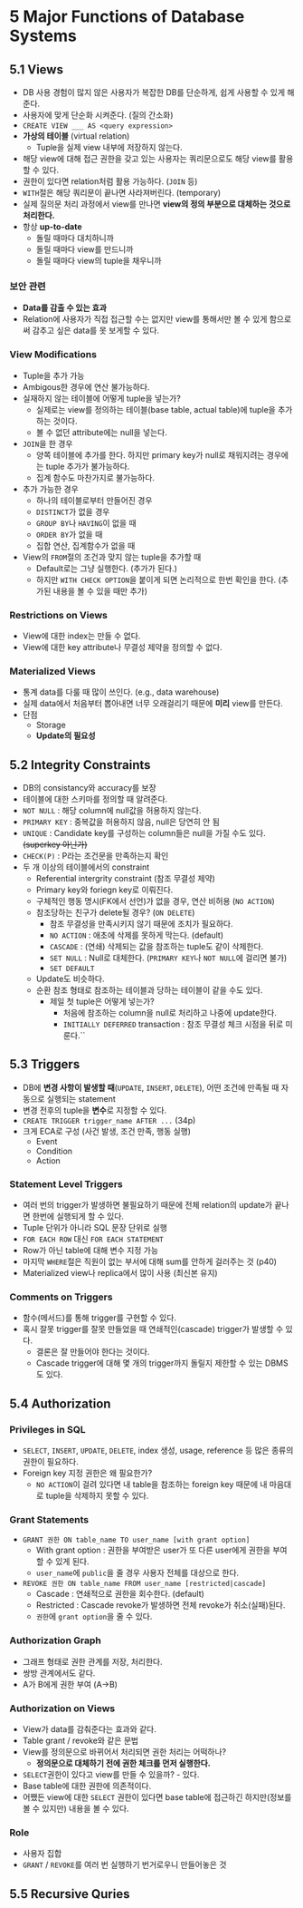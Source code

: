 # 5 Major Functions of Database Systems

## 5.1 Views

- DB 사용 경험이 많지 않은 사용자가 복잡한 DB를 단순하게, 쉽게 사용할 수 있게 해준다.
- 사용자에 맞게 단순화 시켜준다. (질의 간소화)
- `CREATE VIEW ___ AS <query expression>`
- **가상의 테이블** (virtual relation)
  - Tuple을 실제 view 내부에 저장하지 않는다.
- 해당 view에 대해 접근 권한을 갖고 있는 사용자는 쿼리문으로도 해당 view를 활용할 수 있다.
- 권한이 있다면 relation처럼 활용 가능하다. (`JOIN` 등)
- `WITH`절은 해당 쿼리문이 끝나면 사라져버린다. (temporary)
- 실제 질의문 처리 과정에서 view를 만나면 **view의 정의 부분으로 대체하는 것으로 처리한다.**
- 항상 **up-to-date**
  - 돌릴 때마다 대치하니까
  - 돌릴 때마다 view를 만드니까
  - 돌릴 때마다 view의 tuple을 채우니까

### 보안 관련

- **Data를 감출 수 있는 효과**
- Relation에 사용자가 직접 접근할 수는 없지만 view를 통해서만 볼 수 있게 함으로써 감추고 싶은 data를 못 보게할 수 있다.

### View Modifications

- Tuple을 추가 가능
- Ambigous한 경우에 연산 불가능하다.
- 실재하지 않는 테이블에 어떻게 tuple을 넣는가?
  - 실제로는 view를 정의하는 테이블(base table, actual table)에 tuple을 추가하는 것이다.
  - 볼 수 없던 attribute에는 null을 넣는다.
- `JOIN`을 한 경우
  - 양쪽 테이블에 추가를 한다. 하지만 primary key가 null로 채워지려는 경우에는 tuple 추가가 불가능하다.
  - 집계 함수도 마찬가지로 불가능하다.
- 추가 가능한 경우
  - 하나의 테이블로부터 만들어진 경우
  - `DISTINCT`가 없을 경우
  - `GROUP BY`나 `HAVING`이 없을 때
  - `ORDER BY`가 없을 때
  - 집합 연산, 집계함수가 없을 때
- View의 `FROM`절의 조건과 맞지 않는 tuple을 추가할 때
  - Default로는 그냥 실행한다. (추가가 된다.)
  - 하지만 `WITH CHECK OPTION`을 붙이게 되면 논리적으로 한번 확인을 한다. (추가된 내용을 볼 수 있을 때만 추가)

### Restrictions on Views

- View에 대한 index는 만들 수 없다.
- View에 대한 key attribute나 무결성 제약을 정의할 수 없다.

### Materialized Views

- 통계 data를 다룰 때 많이 쓰인다. (e.g., data warehouse)
- 실제 data에서 처음부터 뽑아내면 너무 오래걸리기 때문에 **미리** view를 만든다.
- 단점
  - Storage
  - **Update의 필요성**

## 5.2 Integrity Constraints

- DB의 consistancy와 accuracy를 보장
- 테이블에 대한 스키마를 정의할 때 알려준다.
- `NOT NULL` : 해당 column에 null값을 허용하지 않는다.
- `PRIMARY KEY` : 중복값을 허용하지 않음, null은 당연히 안 됨
- `UNIQUE` : Candidate key를 구성하는 column들은 null을 가질 수도 있다. ~~(superkey 아닌가)~~
- `CHECK(P)` : P라는 조건문을 만족하는지 확인
- 두 개 이상의 테이블에서의 constraint
  - Referential intergrity constraint (참조 무결성 제약)
  - Primary key와 foriegn key로 이뤄진다.
  - 구체적인 행동 명시(FK에서 선언)가 없을 경우, 연산 비허용 (`NO ACTION`)
  - 참조당하는 친구가 delete될 경우? (`ON DELETE`)
    - 참조 무결성을 만족시키지 않기 때문에 조치가 필요하다.
    - `NO ACTION` : 애초에 삭제를 못하게 막는다. (default)
    - `CASCADE` : (연쇄) 삭제되는 값을 참조하는 tuple도 같이 삭제한다.
    - `SET NULL` : Null로 대체한다. (`PRIMARY KEY`나 `NOT NULL`에 걸리면 불가)
    - `SET DEFAULT`
  - Update도 비슷하다.
  - 순환 참조 형태로 참조하는 테이블과 당하는 테이블이 같을 수도 있다.
    - 제일 첫 tuple은 어떻게 넣는가?
      - 처음에 참조하는 column을 null로 처리하고 나중에 update한다.
      - `INITIALLY DEFERRED` transaction : 참조 무결성 체크 시점을 뒤로 미룬다.``

## 5.3 Triggers

- DB에 **변경 사항이 발생할 때**(`UPDATE`, `INSERT`, `DELETE`), 어떤 조건에 만족될 때 자동으로 실행되는 statement
- 변경 전후의 tuple을 **변수**로 지정할 수 있다.
- `CREATE TRIGGER trigger_name AFTER ...` (34p)
- 크게 ECA로 구성 (사건 발생, 조건 만족, 행동 실행)
  - Event
  - Condition
  - Action

### Statement Level Triggers

- 여러 번의 trigger가 발생하면 불필요하기 때문에 전체 relation의 update가 끝나면 한번에 실행되게 할 수 있다.
- Tuple 단위가 아니라 SQL 문장 단위로 실행
- `FOR EACH ROW` 대신 `FOR EACH STATEMENT`
- Row가 아닌 table에 대해 변수 지정 가능
- 마지막 `WHERE`절은 직원이 없는 부서에 대해 sum를 안하게 걸러주는 것 (p40)
- Materialized view나 replica에서 많이 사용 (최신본 유지)

### Comments on Triggers

- 함수(메서드)를 통해 trigger를 구현할 수 있다.
- 혹시 잘못 trigger를 잘못 만들었을 때 연쇄적인(cascade) trigger가 발생할 수 있다.
  - 결론은 잘 만들어야 한다는 것이다.
  - Cascade trigger에 대해 몇 개의 trigger까지 돌릴지 제한할 수 있는 DBMS도 있다.

## 5.4 Authorization

### Privileges in SQL

- `SELECT`, `INSERT`, `UPDATE`, `DELETE`, index 생성, usage, reference 등 많은 종류의 권한이 필요하다.
- Foreign key 지정 권한은 왜 필요한가?
  - `NO ACTION`이 걸려 있다면 내 table을 참조하는 foreign key 때문에 내 마음대로 tuple을 삭제하지 못할 수 있다.

### Grant Statements

- `GRANT 권한 ON table_name TO user_name [with grant option]`
  - With grant option : 권한을 부여받은 user가 또 다른 user에게 권한을 부여할 수 있게 된다.
  - `user_name`에 `public`을 줄 경우 사용자 전체를 대상으로 한다.
- `REVOKE 권한 ON table_name FROM user_name [restricted|cascade]`
  - Cascade : 연쇄적으로 권한을 회수한다. (default)
  - Restricted : Cascade revoke가 발생하면 전체 revoke가 취소(실패)된다.
  - `권한`에 `grant option`을 줄 수 있다.

### Authorization Graph

- 그래프 형태로 권한 관계를 저장, 처리한다.
- 쌍방 관계에서도 같다.
- A가 B에게 권한 부여 (A->B)

### Authorization on Views

- View가 data를 감춰준다는 효과와 같다.
- Table grant / revoke와 같은 문법
- View를 정의문으로 바뀌어서 처리되면 권한 처리는 어떡하나?
  - **정의문으로 대체하기 전에 권한 체크를 먼저 실행한다.**
- `SELECT`권한이 있다고 view를 만들 수 있을까? - 있다.
- Base table에 대한 권한에 의존적이다.
- 어쨌든 view에 대한 `SELECT` 권한이 있다면 base table에 접근하긴 하지만(정보를 볼 수 있지만) 내용을 볼 수 있다.

### Role

- 사용자 집합
- `GRANT` / `REVOKE`를 여러 번 실행하기 번거로우니 만들어놓은 것

## 5.5 Recursive Quries